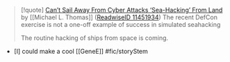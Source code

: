
> [!quote] [Can’t Sail Away From Cyber Attacks ‘Sea-Hacking’ From Land](https://warontherocks.com/2021/10/cant-sail-away-from-cyber-attacks-sea-hacking-from-land) by [[Michael L. Thomas]] ([ReadwiseID 11451934](https://read.readwise.io/read/01fj759ywr1sjzgr0vs3k7r9b9))
> The recent DefCon exercise is not a one-off example of success in simulated seahacking
> 
> The routine hacking of ships from space is coming.

 * [I] could make a cool [[GeneE]]  #fic/storyStem 